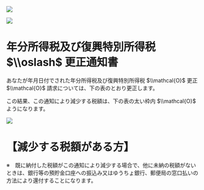 ![](https://www.nta.go.jp/tmp/2a8b8cca-fa59-4318-8ce2-a5207a05726e/images/832535a29d2a62c26179f8845922b4c06f9599f238f23e5935e05c3096eafee4.jpg)

![](https://www.nta.go.jp/tmp/2a8b8cca-fa59-4318-8ce2-a5207a05726e/images/cd7fbecf7834030f1602aa9517e9e3d5afe1f57522c435ebf45ed4dd887a0fc0.jpg)

# 年分所得税及び復興特別所得税 $\\oslash$ 更正通知書

あなたが年月日付でされた年分所得税及び復興特別所得税 $\\mathcal{O}$ 更正 $\\mathcal{O}$ 請求については、下の表のとおり更正します。

この結果、この通知により減少する税額は、下の表の太い枠内 $\\mathcal{O}$ ようになります。

![](https://www.nta.go.jp/tmp/2a8b8cca-fa59-4318-8ce2-a5207a05726e/images/dee30ba7acbe6700a13815c64bd5c9bf8da3159fe282c82806f6d8ba4d96e440.jpg)

# 【減少する税額がある方】

※　既に納付した税額がこの通知により減少する場合で、他に未納の税額がないときは、銀行等の預貯金口座への振込み又はゆうちょ銀行、郵便局の窓口払いの方法により還付することになります。